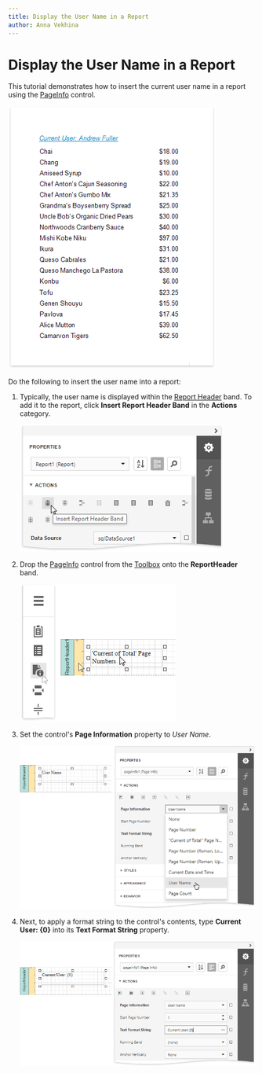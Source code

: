 ```yaml
---
title: Display the User Name in a Report
author: Anna Vekhina
---
```

# Display the User Name in a Report

This tutorial demonstrates how to insert the current user name in a report using the [PageInfo](..\use-report-elements\use-basic-report-controls\page-info.md) control.

![eurd-win-insert-username-result](../../../images/eurd-web-insert-username-result.png)

Do the following to insert the user name into a report:

1. Typically, the user name is displayed within the [Report Header](..\introduction-to-banded-reports.md) band. To add it to the report, click **Insert Report Header Band** in the **Actions** category.
	
	![](../../../images/eurd-web-insert-datetime-add-reportheader-band.png)

2. Drop the [PageInfo](..\use-report-elements\use-basic-report-controls\page-info.md) control from the [Toolbox](..\report-designer-tools\toolbox.md) onto the **ReportHeader** band.
	
	![](../../../images/eurd-web-insert-date-time-add-pageinfo.png)

3. Set the control's **Page Information** property to *User Name*.
	
	![](../../../images/eurd-web-insert-username-set-pageinfo.png)
4. Next, to apply a format string to the control's contents, type **Current User: {0}** into its **Text Format String** property.
	
	![](../../../images/eurd-web-insert-username-set-formatstring.png)